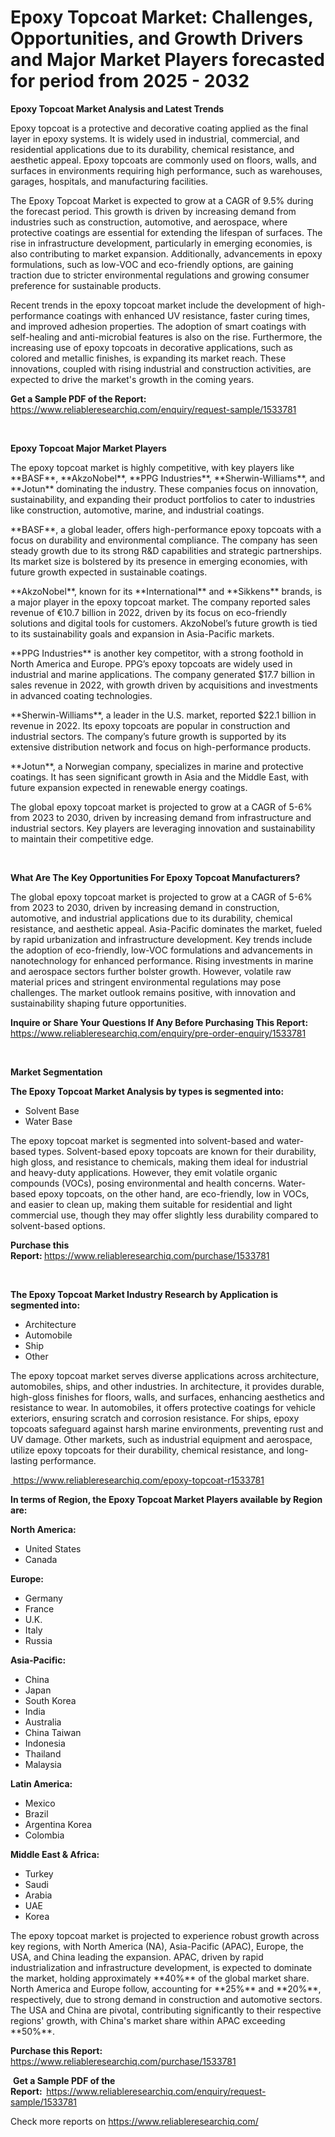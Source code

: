 <p><h1>Epoxy Topcoat Market: Challenges, Opportunities, and Growth Drivers and Major Market Players forecasted for period from 2025 - 2032</h1></p><p><strong>Epoxy Topcoat Market Analysis and Latest Trends</strong></p>
<p><p>Epoxy topcoat is a protective and decorative coating applied as the final layer in epoxy systems. It is widely used in industrial, commercial, and residential applications due to its durability, chemical resistance, and aesthetic appeal. Epoxy topcoats are commonly used on floors, walls, and surfaces in environments requiring high performance, such as warehouses, garages, hospitals, and manufacturing facilities.</p><p>The Epoxy Topcoat Market is expected to grow at a CAGR of 9.5% during the forecast period. This growth is driven by increasing demand from industries such as construction, automotive, and aerospace, where protective coatings are essential for extending the lifespan of surfaces. The rise in infrastructure development, particularly in emerging economies, is also contributing to market expansion. Additionally, advancements in epoxy formulations, such as low-VOC and eco-friendly options, are gaining traction due to stricter environmental regulations and growing consumer preference for sustainable products.</p><p>Recent trends in the epoxy topcoat market include the development of high-performance coatings with enhanced UV resistance, faster curing times, and improved adhesion properties. The adoption of smart coatings with self-healing and anti-microbial features is also on the rise. Furthermore, the increasing use of epoxy topcoats in decorative applications, such as colored and metallic finishes, is expanding its market reach. These innovations, coupled with rising industrial and construction activities, are expected to drive the market's growth in the coming years.</p></p>
<p><strong>Get a Sample PDF of the Report:&nbsp;</strong> <a href="https://www.reliableresearchiq.com/enquiry/request-sample/1533781?utm_campaign=1870&utm_medium=2&utm_source=Github&utm_content=ia&utm_term=26012025&utm_id=epoxy-topcoat">https://www.reliableresearchiq.com/enquiry/request-sample/1533781</a></p>
<p>&nbsp;</p>
<p><strong>Epoxy Topcoat Major Market Players</strong></p>
<p><p>The epoxy topcoat market is highly competitive, with key players like **BASF**, **AkzoNobel**, **PPG Industries**, **Sherwin-Williams**, and **Jotun** dominating the industry. These companies focus on innovation, sustainability, and expanding their product portfolios to cater to industries like construction, automotive, marine, and industrial coatings.</p><p>**BASF**, a global leader, offers high-performance epoxy topcoats with a focus on durability and environmental compliance. The company has seen steady growth due to its strong R&D capabilities and strategic partnerships. Its market size is bolstered by its presence in emerging economies, with future growth expected in sustainable coatings.</p><p>**AkzoNobel**, known for its **International** and **Sikkens** brands, is a major player in the epoxy topcoat market. The company reported sales revenue of €10.7 billion in 2022, driven by its focus on eco-friendly solutions and digital tools for customers. AkzoNobel’s future growth is tied to its sustainability goals and expansion in Asia-Pacific markets.</p><p>**PPG Industries** is another key competitor, with a strong foothold in North America and Europe. PPG’s epoxy topcoats are widely used in industrial and marine applications. The company generated $17.7 billion in sales revenue in 2022, with growth driven by acquisitions and investments in advanced coating technologies.</p><p>**Sherwin-Williams**, a leader in the U.S. market, reported $22.1 billion in revenue in 2022. Its epoxy topcoats are popular in construction and industrial sectors. The company’s future growth is supported by its extensive distribution network and focus on high-performance products.</p><p>**Jotun**, a Norwegian company, specializes in marine and protective coatings. It has seen significant growth in Asia and the Middle East, with future expansion expected in renewable energy coatings.</p><p>The global epoxy topcoat market is projected to grow at a CAGR of 5-6% from 2023 to 2030, driven by increasing demand from infrastructure and industrial sectors. Key players are leveraging innovation and sustainability to maintain their competitive edge.</p></p>
<p>&nbsp;</p>
<p><strong>What Are The Key Opportunities For Epoxy Topcoat Manufacturers?</strong></p>
<p><p>The global epoxy topcoat market is projected to grow at a CAGR of 5-6% from 2023 to 2030, driven by increasing demand in construction, automotive, and industrial applications due to its durability, chemical resistance, and aesthetic appeal. Asia-Pacific dominates the market, fueled by rapid urbanization and infrastructure development. Key trends include the adoption of eco-friendly, low-VOC formulations and advancements in nanotechnology for enhanced performance. Rising investments in marine and aerospace sectors further bolster growth. However, volatile raw material prices and stringent environmental regulations may pose challenges. The market outlook remains positive, with innovation and sustainability shaping future opportunities.</p></p>
<p><strong>Inquire or Share Your Questions If Any Before Purchasing This Report:</strong> <a href="https://www.reliableresearchiq.com/enquiry/pre-order-enquiry/1533781?utm_campaign=1870&utm_medium=2&utm_source=Github&utm_content=ia&utm_term=26012025&utm_id=epoxy-topcoat">https://www.reliableresearchiq.com/enquiry/pre-order-enquiry/1533781</a></p>
<p>&nbsp;</p>
<p><strong>Market Segmentation</strong></p>
<p><strong>The Epoxy Topcoat Market Analysis by types is segmented into:</strong></p>
<p><ul><li>Solvent Base</li><li>Water Base</li></ul></p>
<p><p>The epoxy topcoat market is segmented into solvent-based and water-based types. Solvent-based epoxy topcoats are known for their durability, high gloss, and resistance to chemicals, making them ideal for industrial and heavy-duty applications. However, they emit volatile organic compounds (VOCs), posing environmental and health concerns. Water-based epoxy topcoats, on the other hand, are eco-friendly, low in VOCs, and easier to clean up, making them suitable for residential and light commercial use, though they may offer slightly less durability compared to solvent-based options.</p></p>
<p><strong>Purchase this Report:&nbsp;</strong><a href="https://www.reliableresearchiq.com/purchase/1533781?utm_campaign=1870&utm_medium=2&utm_source=Github&utm_content=ia&utm_term=26012025&utm_id=epoxy-topcoat">https://www.reliableresearchiq.com/purchase/1533781</a></p>
<p>&nbsp;</p>
<p><strong>The Epoxy Topcoat Market Industry Research by Application is segmented into:</strong></p>
<p><ul><li>Architecture</li><li>Automobile</li><li>Ship</li><li>Other</li></ul></p>
<p><p>The epoxy topcoat market serves diverse applications across architecture, automobiles, ships, and other industries. In architecture, it provides durable, high-gloss finishes for floors, walls, and surfaces, enhancing aesthetics and resistance to wear. In automobiles, it offers protective coatings for vehicle exteriors, ensuring scratch and corrosion resistance. For ships, epoxy topcoats safeguard against harsh marine environments, preventing rust and UV damage. Other markets, such as industrial equipment and aerospace, utilize epoxy topcoats for their durability, chemical resistance, and long-lasting performance.</p></p>
<p><a href="https://www.reliableresearchiq.com/epoxy-topcoat-r1533781?utm_campaign=1870&utm_medium=2&utm_source=Github&utm_content=ia&utm_term=26012025&utm_id=epoxy-topcoat">&nbsp;https://www.reliableresearchiq.com/epoxy-topcoat-r1533781</a></p>
<p><strong>In terms of Region, the Epoxy Topcoat Market Players available by Region are:</strong></p>
<p>
    <p> <strong> North America: </strong>
        <ul>
            <li>United States</li>
            <li>Canada</li>
        </ul>
        </p> 
    <p> <strong> Europe: </strong>
        <ul>
            <li>Germany</li>
            <li>France</li>
            <li>U.K.</li>
            <li>Italy</li>
            <li>Russia</li>
        </ul>
        </p> 
    <p> <strong> Asia-Pacific: </strong>
        <ul>
            <li>China</li>
            <li>Japan</li>
            <li>South Korea</li>
            <li>India</li>
            <li>Australia</li>
            <li>China Taiwan</li>
            <li>Indonesia</li>
            <li>Thailand</li>
            <li>Malaysia</li>
        </ul>
        </p> 
    <p> <strong> Latin America: </strong>
        <ul>
            <li>Mexico</li>
            <li>Brazil</li>
            <li>Argentina Korea</li>
            <li>Colombia</li>
        </ul>
        </p> 
    <p> <strong> Middle East & Africa: </strong>
        <ul>
            <li>Turkey</li>
            <li>Saudi</li>
            <li>Arabia</li>
            <li>UAE</li>
            <li>Korea</li>
        </ul>
    </p>
    </p>
<p><p>The epoxy topcoat market is projected to experience robust growth across key regions, with North America (NA), Asia-Pacific (APAC), Europe, the USA, and China leading the expansion. APAC, driven by rapid industrialization and infrastructure development, is expected to dominate the market, holding approximately **40%** of the global market share. North America and Europe follow, accounting for **25%** and **20%**, respectively, due to strong demand in construction and automotive sectors. The USA and China are pivotal, contributing significantly to their respective regions' growth, with China's market share within APAC exceeding **50%**.</p></p>
<p><strong>Purchase this Report: </strong><a href="https://www.reliableresearchiq.com/purchase/1533781?utm_campaign=1870&utm_medium=2&utm_source=Github&utm_content=ia&utm_term=26012025&utm_id=epoxy-topcoat">https://www.reliableresearchiq.com/purchase/1533781</a></p>
<p>&nbsp;<strong>Get a Sample PDF of the Report:&nbsp;&nbsp;</strong><a href="https://www.reliableresearchiq.com/enquiry/request-sample/1533781?utm_campaign=1870&utm_medium=2&utm_source=Github&utm_content=ia&utm_term=26012025&utm_id=epoxy-topcoat">https://www.reliableresearchiq.com/enquiry/request-sample/1533781</a></p>
<p><strong></strong></p>
<p>Check more reports on <a href="https://www.reliableresearchiq.com/?utm_campaign=1870&utm_medium=2&utm_source=Github&utm_content=ia&utm_term=26012025&utm_id=epoxy-topcoat">https://www.reliableresearchiq.com/</a></p>